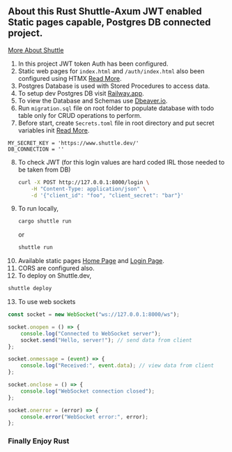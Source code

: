 ## About this Rust Shuttle-Axum JWT enabled Static pages capable, Postgres DB connected project.

[More About Shuttle](https://www.shuttle.dev/)

1. In this project JWT token Auth has been configured.
2. Static web pages for `index.html` and `/auth/index.html` also been configured using HTMX [Read More](https://htmx.org/).
3. Postgres Database is used with Stored Procedures to access data.
4. To setup dev Postgres DB visit [Railway.app](https://railway.app/).
5. To view the Database and Schemas use [Dbeaver.io](https://dbeaver.io/).
6. Run `migration.sql` file on root folder to populate database with todo table only for CRUD operations to perform.
7. Before start, create `Secrets.toml` file in root directory and put secret variables init [Read More](https://docs.shuttle.rs/resources/shuttle-secrets#secrets).
```env
MY_SECRET_KEY = 'https://www.shuttle.dev/'
DB_CONNECTION = ''
```
8. To check JWT (for this login values are hard coded IRL those needed to be taken from DB)
    ```bash
    curl -X POST http://127.0.0.1:8000/login \
        -H "Content-Type: application/json" \
        -d '{"client_id": "foo", "client_secret": "bar"}'
    ```
9. To run locally,
    ```bash
    cargo shuttle run
    ```
    or
    ```bash
    shuttle run
    ```
10. Available static pages [Home Page](http://127.0.0.1:8000) and [Login Page](http://127.0.0.1:8000/auth/index.html).
11. CORS are configured also.
12. To deploy on Shuttle.dev,
```bash
shuttle deploy
```
13. To use web sockets
```js
const socket = new WebSocket("ws://127.0.0.1:8000/ws");

socket.onopen = () => {
    console.log("Connected to WebSocket server");
    socket.send("Hello, server!"); // send data from client
};

socket.onmessage = (event) => {
    console.log("Received:", event.data); // view data from client
};

socket.onclose = () => {
    console.log("WebSocket connection closed");
};

socket.onerror = (error) => {
    console.error("WebSocket error:", error);
};
```
### Finally Enjoy Rust